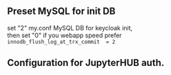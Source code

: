## Preset MySQL for init DB 
set "2" my.conf MySQL DB for  keycloak init,  
then set "0" if you webapp speed prefer  
`innodb_flush_log_at_trx_commit  = 2 `
## Configuration for JupyterHUB auth.
